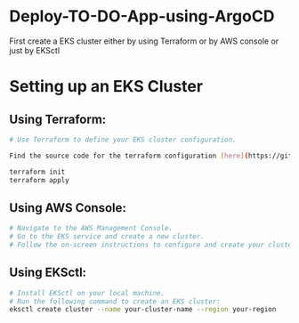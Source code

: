 # Deploy-TO-DO-App-using-ArgoCD

First create a EKS cluster either by using Terraform or by AWS console or just by EKSctl

# Setting up an EKS Cluster

## Using Terraform:

```bash
# Use Terraform to define your EKS cluster configuration.

Find the source code for the terraform configuration [here](https://github.com/GopiChandAkkala/AWS-EKS-using-Terraform-Modules.git)

terraform init
terraform apply
```

## Using AWS Console:

```bash
# Navigate to the AWS Management Console.
# Go to the EKS service and create a new cluster.
# Follow the on-screen instructions to configure and create your cluster.
```

## Using EKSctl:

```bash
# Install EKSctl on your local machine.
# Run the following command to create an EKS cluster:
eksctl create cluster --name your-cluster-name --region your-region
```
